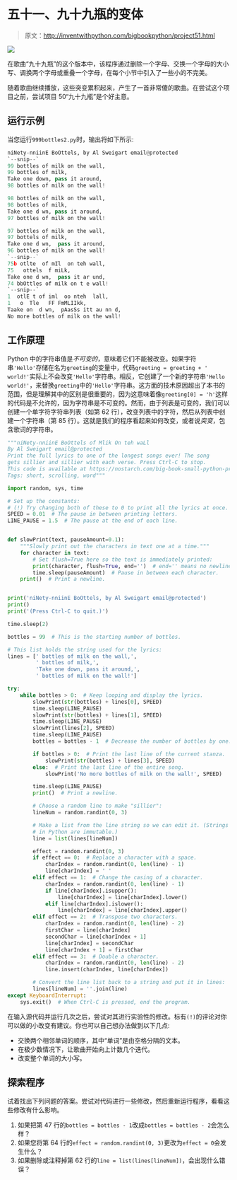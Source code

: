 # 五十一、九十九瓶的变体

> 原文：<http://inventwithpython.com/bigbookpython/project51.html>

![](img/9d995d63aaead72cad01120081eb8f75.png)

在歌曲“九十九瓶”的这个版本中，该程序通过删除一个字母、交换一个字母的大小写、调换两个字母或重叠一个字母，在每个小节中引入了一些小的不完美。

随着歌曲继续播放，这些突变累积起来，产生了一首非常傻的歌曲。在尝试这个项目之前，尝试项目 50“九十九瓶”是个好主意。

## 运行示例

当您运行`999bottles2.py`时，输出将如下所示:

```py
niNety-nniinE BoOttels, by Al Sweigart email@protected
`--snip--`
99 bottles of milk on the wall,
99 bottles of milk,
Take one down, pass it around,
98 bottles of milk on the wall!

98 bottles of milk on the wall,
98 bottles of milk,
Take one d wn, pass it around,
97 bottles of milk on the wall!

97 bottles of milk on the wall,
97 bottels of milk,
Take one d wn,  pass it around,
96 bottles of milk on the wall!
`--snip--`
75b otlte  of mIl  on teh wall,
75   ottels  f miLk,
Take one d wn,  pass it ar und,
74 bbOttles of milk on t e wall!
`--snip--`
1  otlE t of iml  oo nteh  lall,
1   o  Tle   FF FmMLIIkk,
Taake on  d wn,  pAasSs itt au nn d,
No more bottles of milk on the wall!
```

## 工作原理

Python 中的字符串值是*不可变的*，意味着它们不能被改变。如果字符串`'Hello'`存储在名为`greeting`的变量中，代码`greeting = greeting + ' world!'`实际上不会改变`'Hello'`字符串。相反，它创建了一个新的字符串`'Hello world!'`，来替换`greeting`中的`'Hello'`字符串。这方面的技术原因超出了本书的范围，但是理解其中的区别是很重要的，因为这意味着像`greeting[0] = 'h'`这样的代码是不允许的，因为字符串是不可变的。然而，由于列表是可变的，我们可以创建一个单字符字符串列表（如第 62 行），改变列表中的字符，然后从列表中创建一个字符串（第 85 行）。这就是我们的程序看起来如何改变，或者说*突变*，包含歌词的字符串。

```py
"""niNety-nniinE BoOttels of Mlik On teh waLl
By Al Sweigart email@protected
Print the full lyrics to one of the longest songs ever! The song
gets sillier and sillier with each verse. Press Ctrl-C to stop.
This code is available at https://nostarch.com/big-book-small-python-programming
Tags: short, scrolling, word"""

import random, sys, time

# Set up the constants:
# (!) Try changing both of these to 0 to print all the lyrics at once.
SPEED = 0.01  # The pause in between printing letters.
LINE_PAUSE = 1.5  # The pause at the end of each line.


def slowPrint(text, pauseAmount=0.1):
    """Slowly print out the characters in text one at a time."""
    for character in text:
        # Set flush=True here so the text is immediately printed:
        print(character, flush=True, end='')  # end='' means no newline.
        time.sleep(pauseAmount)  # Pause in between each character.
    print()  # Print a newline.


print('niNety-nniinE BoOttels, by Al Sweigart email@protected')
print()
print('(Press Ctrl-C to quit.)')

time.sleep(2)

bottles = 99  # This is the starting number of bottles.

# This list holds the string used for the lyrics:
lines = [' bottles of milk on the wall,',
         ' bottles of milk,',
         'Take one down, pass it around,',
         ' bottles of milk on the wall!']

try:
    while bottles > 0:  # Keep looping and display the lyrics.
        slowPrint(str(bottles) + lines[0], SPEED)
        time.sleep(LINE_PAUSE)
        slowPrint(str(bottles) + lines[1], SPEED)
        time.sleep(LINE_PAUSE)
        slowPrint(lines[2], SPEED)
        time.sleep(LINE_PAUSE)
        bottles = bottles - 1  # Decrease the number of bottles by one.

        if bottles > 0:  # Print the last line of the current stanza.
            slowPrint(str(bottles) + lines[3], SPEED)
        else:  # Print the last line of the entire song.
            slowPrint('No more bottles of milk on the wall!', SPEED)

        time.sleep(LINE_PAUSE)
        print()  # Print a newline.

        # Choose a random line to make "sillier":
        lineNum = random.randint(0, 3)

        # Make a list from the line string so we can edit it. (Strings
        # in Python are immutable.)
        line = list(lines[lineNum])

        effect = random.randint(0, 3)
        if effect == 0:  # Replace a character with a space.
            charIndex = random.randint(0, len(line) - 1)
            line[charIndex] = ' '
        elif effect == 1:  # Change the casing of a character.
            charIndex = random.randint(0, len(line) - 1)
            if line[charIndex].isupper():
                line[charIndex] = line[charIndex].lower()
            elif line[charIndex].islower():
                line[charIndex] = line[charIndex].upper()
        elif effect == 2:  # Transpose two characters.
            charIndex = random.randint(0, len(line) - 2)
            firstChar = line[charIndex]
            secondChar = line[charIndex + 1]
            line[charIndex] = secondChar
            line[charIndex + 1] = firstChar
        elif effect == 3:  # Double a character.
            charIndex = random.randint(0, len(line) - 2)
            line.insert(charIndex, line[charIndex])

        # Convert the line list back to a string and put it in lines:
        lines[lineNum] = ''.join(line)
except KeyboardInterrupt:
    sys.exit()  # When Ctrl-C is pressed, end the program. 
```

在输入源代码并运行几次之后，尝试对其进行实验性的修改。标有`(!)`的评论对你可以做的小改变有建议。你也可以自己想办法做到以下几点:

*   交换两个相邻单词的顺序，其中“单词”是由空格分隔的文本。
*   在极少数情况下，让歌曲开始向上计数几个迭代。
*   改变整个单词的大小写。

## 探索程序

试着找出下列问题的答案。尝试对代码进行一些修改，然后重新运行程序，看看这些修改有什么影响。

1.  如果把第 47 行的`bottles = bottles - 1`改成`bottles = bottles - 2`会怎么样？
2.  如果您将第 64 行的`effect = random.randint(0, 3)`更改为`effect = 0`会发生什么？
3.  如果删除或注释掉第 62 行的`line = list(lines[lineNum])`，会出现什么错误？